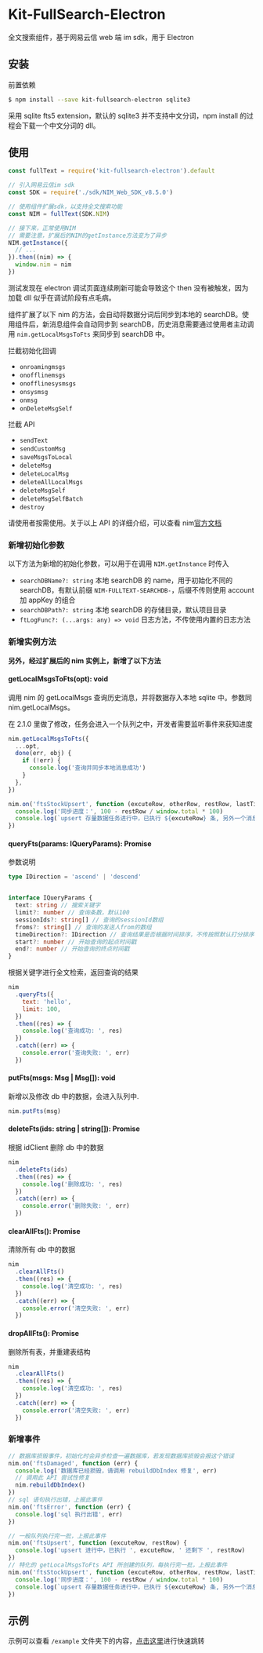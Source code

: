 # Kit-FullSearch-Electron

全文搜索组件，基于网易云信 web 端 im sdk，用于 Electron

## 安装

前置依赖

```bash
$ npm install --save kit-fullsearch-electron sqlite3
```

采用 sqlite fts5 extension，默认的 sqlite3 并不支持中文分词，npm install 的过程会下载一个中文分词的 dll。

## 使用

```js
const fullText = require('kit-fullsearch-electron').default

// 引入网易云信im sdk
const SDK = require('./sdk/NIM_Web_SDK_v8.5.0')

// 使用组件扩展sdk，以支持全文搜索功能
const NIM = fullText(SDK.NIM)

// 接下来，正常使用NIM
// 需要注意，扩展后的NIM的getInstance方法变为了异步
NIM.getInstance({
  // ...
}).then((nim) => {
  window.nim = nim
})
```

测试发现在 electron 调试页面连续刷新可能会导致这个 then 没有被触发，因为加载 dll 似乎在调试阶段有点毛病。

组件扩展了以下 nim 的方法，会自动将数据分词后同步到本地的 searchDB。使用组件后，新消息组件会自动同步到 searchDB，历史消息需要通过使用者主动调用 `nim.getLocalMsgsToFts` 来同步到 searchDB 中。

拦截初始化回调

- `onroamingmsgs`
- `onofflinemsgs`
- `onofflinesysmsgs`
- `onsysmsg`
- `onmsg`
- `onDeleteMsgSelf`

拦截 API

- `sendText`
- `sendCustomMsg`
- `saveMsgsToLocal`
- `deleteMsg`
- `deleteLocalMsg`
- `deleteAllLocalMsgs`
- `deleteMsgSelf`
- `deleteMsgSelfBatch`
- `destroy`

请使用者按需使用。关于以上 API 的详细介绍，可以查看 nim[官方文档](https://dev.yunxin.163.com/docs/interface/%E5%8D%B3%E6%97%B6%E9%80%9A%E8%AE%AFWeb%E7%AB%AF/NIMSDK-Web/NIM.html)

### 新增初始化参数

以下方法为新增的初始化参数，可以用于在调用 `NIM.getInstance` 时传入

- `searchDBName?: string` 本地 searchDB 的 name，用于初始化不同的 searchDB，有默认前缀 `NIM-FULLTEXT-SEARCHDB-`，后缀不传则使用 account 加 appKey 的组合
- `searchDBPath?: string` 本地 searchDB 的存储目录，默认项目目录
- `ftLogFunc?: (...args: any) => void` 日志方法，不传使用内置的日志方法

### 新增实例方法

**另外，经过扩展后的 nim 实例上，新增了以下方法**

#### getLocalMsgsToFts(opt): void

调用 nim 的 getLocalMsgs 查询历史消息，并将数据存入本地 sqlite 中。参数同 nim.getLocalMsgs。

在 2.1.0 里做了修改，任务会进入一个队列之中，开发者需要监听事件来获知进度

```js
nim.getLocalMsgsToFts({
  ...opt,
  done(err, obj) {
    if (!err) {
      console.log('查询并同步本地消息成功')
    }
  },
})

nim.on('ftsStockUpsert', function (excuteRow, otherRow, restRow, lastTime) {
  console.log('同步进度：', 100 - restRow / window.total * 100)
  console.log(`upsert 存量数据任务进行中，已执行 ${excuteRow} 条, 另外一个消息队列目前拥有 ${otherRow} 条, 存量数据队列还剩下 ${restRow} 条, 上一条同步的时间是 ${lastTime} `)
})
```
#### queryFts(params: IQueryParams): Promise<any>

参数说明

```typescript
type IDirection = 'ascend' | 'descend'


interface IQueryParams {
  text: string // 搜索关键字
  limit?: number // 查询条数，默认100
  sessionIds?: string[] // 查询的sessionId数组
  froms?: string[] // 查询的发送人from的数组
  timeDirection?: IDirection // 查询结果是否根据时间排序，不传按照默认打分排序
  start?: number // 开始查询的起点时间戳
  end?: number // 开始查询的终点时间戳
}
```

根据关键字进行全文检索，返回查询的结果

```js
nim
  .queryFts({
    text: 'hello',
    limit: 100,
  })
  .then((res) => {
    console.log('查询成功: ', res)
  })
  .catch((err) => {
    console.error('查询失败: ', err)
  })
```

#### putFts(msgs: Msg | Msg[]): void

新增以及修改 db 中的数据，会进入队列中.

```js
nim.putFts(msg)
```

#### deleteFts(ids: string | string[]): Promise<void>

根据 idClient 删除 db 中的数据

```js
nim
  .deleteFts(ids)
  .then((res) => {
    console.log('删除成功: ', res)
  })
  .catch((err) => {
    console.error('删除失败: ', err)
  })
```

#### clearAllFts(): Promise<void>

清除所有 db 中的数据

```js
nim
  .clearAllFts()
  .then((res) => {
    console.log('清空成功: ', res)
  })
  .catch((err) => {
    console.error('清空失败: ', err)
  })
```

#### dropAllFts(): Promise<void>

删除所有表，并重建表结构

```js
nim
  .clearAllFts()
  .then((res) => {
    console.log('清空成功: ', res)
  })
  .catch((err) => {
    console.error('清空失败: ', err)
  })
```

### 新增事件

```js
// 数据库损毁事件，初始化时会异步检查一遍数据库，若发现数据库损毁会报这个错误
nim.on('ftsDamaged', function (err) {
  console.log('数据库已经损毁，请调用 rebuildDbIndex 修复', err)
  // 调用此 API 尝试性修复
  nim.rebuildDbIndex()
})
// sql 语句执行出错，上报此事件
nim.on('ftsError', function (err) {
  console.log('sql 执行出错', err)
})

// 一般队列执行完一批，上报此事件
nim.on('ftsUpsert', function (excuteRow, restRow) {
  console.log('upsert 进行中，已执行 ', excuteRow, ' 还剩下 ', restRow)
})
// 特化的 getLocalMsgsToFts API 所创建的队列，每执行完一批，上报此事件
nim.on('ftsStockUpsert', function (excuteRow, otherRow, restRow, lastTime) {
  console.log('同步进度：', 100 - restRow / window.total * 100)
  console.log(`upsert 存量数据任务进行中，已执行 ${excuteRow} 条, 另外一个消息队列目前拥有 ${otherRow} 条, 存量数据队列还剩下 ${restRow} 条, 上一条同步的时间是 ${lastTime} `)
})
```

## 示例

示例可以查看 `/example` 文件夹下的内容，[点击这里](example/README.md)进行快速跳转

